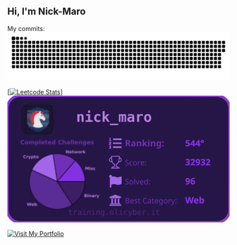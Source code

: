 ## Hi, I'm Nick-Maro

My commits:  
![snake gif](https://github.com/Nick-Maro/Nick-Maro/blob/output/github-snake-dark.svg)

<div>
    
[[![Leetcode Stats](https://leetcard.jacoblin.cool/nick007sbt)](https://leetcode.com/nick007sbt
)]
    <img src="https://raw.githubusercontent.com/Nick-Maro/ocbadge_themes/main/card.svg"/>
</div>



[![Visit My Portfolio](https://img.shields.io/badge/Visit-My%20Portfolio-purple?style=for-the-badge)](https://marottanicolo.netlify.app)
